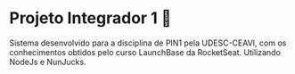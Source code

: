 # Projeto Integrador 1 🚀
Sistema desenvolvido para a disciplina de PIN1 pela UDESC-CEAVI, com os conhecimentos obtidos pelo curso LaunchBase da RocketSeat.
Utilizando NodeJs e NunJucks.
